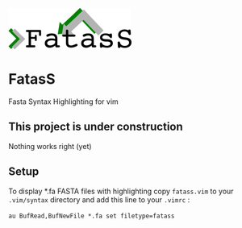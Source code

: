 ![FatasS logo](/images/fatass_logo.png?raw=true "Fasta Syntax Highlighting VIM")
# FatasS
Fasta Syntax Highlighting for vim

## This project is under construction
Nothing works right (yet)

## Setup
To display *.fa FASTA files with highlighting 
copy ``fatass.vim`` to your ``.vim/syntax`` directory
and add this line to your ``.vimrc`` :

``au BufRead,BufNewFile *.fa set filetype=fatass``

